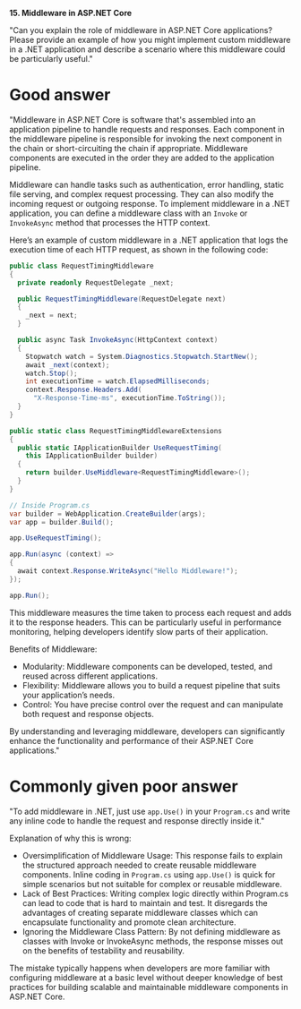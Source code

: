 **15. Middleware in ASP.NET Core**

"Can you explain the role of middleware in ASP.NET Core applications? Please provide an example of how you might implement custom middleware in a .NET application and describe a scenario where this middleware could be particularly useful."

# Good answer

"Middleware in ASP.NET Core is software that's assembled into an application pipeline to handle requests and responses. Each component in the middleware pipeline is responsible for invoking the next component in the chain or short-circuiting the chain if appropriate. Middleware components are executed in the order they are added to the application pipeline.

Middleware can handle tasks such as authentication, error handling, static file serving, and complex request processing. They can also modify the incoming request or outgoing response. To implement middleware in a .NET application, you can define a middleware class with an `Invoke` or `InvokeAsync` method that processes the HTTP context.

Here’s an example of custom middleware in a .NET application that logs the execution time of each HTTP request, as shown in the following code:
```cs
public class RequestTimingMiddleware
{
  private readonly RequestDelegate _next;

  public RequestTimingMiddleware(RequestDelegate next)
  {
    _next = next;
  }

  public async Task InvokeAsync(HttpContext context)
  {
    Stopwatch watch = System.Diagnostics.Stopwatch.StartNew();
    await _next(context);
    watch.Stop();
    int executionTime = watch.ElapsedMilliseconds;
    context.Response.Headers.Add(
      "X-Response-Time-ms", executionTime.ToString());
  }
}

public static class RequestTimingMiddlewareExtensions
{
  public static IApplicationBuilder UseRequestTiming(
    this IApplicationBuilder builder)
  {
    return builder.UseMiddleware<RequestTimingMiddleware>();
  }
}

// Inside Program.cs
var builder = WebApplication.CreateBuilder(args);
var app = builder.Build();

app.UseRequestTiming();

app.Run(async (context) =>
{
  await context.Response.WriteAsync("Hello Middleware!");
});

app.Run();
```

This middleware measures the time taken to process each request and adds it to the response headers. This can be particularly useful in performance monitoring, helping developers identify slow parts of their application.

Benefits of Middleware:
- Modularity: Middleware components can be developed, tested, and reused across different applications.
- Flexibility: Middleware allows you to build a request pipeline that suits your application’s needs.
- Control: You have precise control over the request and can manipulate both request and response objects.

By understanding and leveraging middleware, developers can significantly enhance the functionality and performance of their ASP.NET Core applications."

# Commonly given poor answer

"To add middleware in .NET, just use `app.Use()` in your `Program.cs` and write any inline code to handle the request and response directly inside it."

Explanation of why this is wrong:
- Oversimplification of Middleware Usage: This response fails to explain the structured approach needed to create reusable middleware components. Inline coding in `Program.cs` using `app.Use()` is quick for simple scenarios but not suitable for complex or reusable middleware.
- Lack of Best Practices: Writing complex logic directly within Program.cs can lead to code that is hard to maintain and test. It disregards the advantages of creating separate middleware classes which can encapsulate functionality and promote clean architecture.
- Ignoring the Middleware Class Pattern: By not defining middleware as classes with Invoke or InvokeAsync methods, the response misses out on the benefits of testability and reusability.

The mistake typically happens when developers are more familiar with configuring middleware at a basic level without deeper knowledge of best practices for building scalable and maintainable middleware components in ASP.NET Core.
